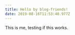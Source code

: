 ```yaml
---
title: Hello by blog-friends!
date: 2019-08-16T11:53:40.977Z
---
```

This is me, testing if this works.
